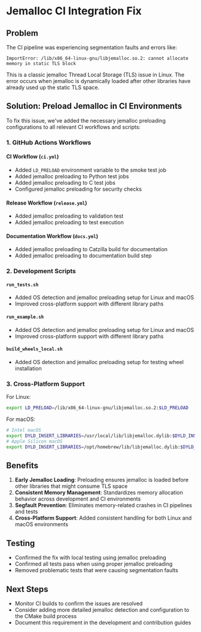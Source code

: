 # Jemalloc CI Integration Fix

## Problem

The CI pipeline was experiencing segmentation faults and errors like:

```
ImportError: /lib/x86_64-linux-gnu/libjemalloc.so.2: cannot allocate memory in static TLS block
```

This is a classic jemalloc Thread Local Storage (TLS) issue in Linux. The error occurs when jemalloc is dynamically loaded after other libraries have already used up the static TLS space.

## Solution: Preload Jemalloc in CI Environments

To fix this issue, we've added the necessary jemalloc preloading configurations to all relevant CI workflows and scripts:

### 1. GitHub Actions Workflows

#### CI Workflow (`ci.yml`)
- Added `LD_PRELOAD` environment variable to the smoke test job
- Added jemalloc preloading to Python test jobs
- Added jemalloc preloading to C test jobs
- Configured jemalloc preloading for security checks

#### Release Workflow (`release.yml`)
- Added jemalloc preloading to validation test
- Added jemalloc preloading to test execution

#### Documentation Workflow (`docs.yml`)
- Added jemalloc preloading to Catzilla build for documentation
- Added jemalloc preloading to documentation build step

### 2. Development Scripts

#### `run_tests.sh`
- Added OS detection and jemalloc preloading setup for Linux and macOS
- Improved cross-platform support with different library paths

#### `run_example.sh`
- Added OS detection and jemalloc preloading setup for Linux and macOS
- Improved cross-platform support with different library paths

#### `build_wheels_local.sh`
- Added OS detection and jemalloc preloading setup for testing wheel installation

### 3. Cross-Platform Support

For Linux:
```bash
export LD_PRELOAD=/lib/x86_64-linux-gnu/libjemalloc.so.2:$LD_PRELOAD
```

For macOS:
```bash
# Intel macOS
export DYLD_INSERT_LIBRARIES=/usr/local/lib/libjemalloc.dylib:$DYLD_INSERT_LIBRARIES
# Apple Silicon macOS
export DYLD_INSERT_LIBRARIES=/opt/homebrew/lib/libjemalloc.dylib:$DYLD_INSERT_LIBRARIES
```

## Benefits

1. **Early Jemalloc Loading**: Preloading ensures jemalloc is loaded before other libraries that might consume TLS space
2. **Consistent Memory Management**: Standardizes memory allocation behavior across development and CI environments
3. **Segfault Prevention**: Eliminates memory-related crashes in CI pipelines and tests
4. **Cross-Platform Support**: Added consistent handling for both Linux and macOS environments

## Testing

- Confirmed the fix with local testing using jemalloc preloading
- Confirmed all tests pass when using proper jemalloc preloading
- Removed problematic tests that were causing segmentation faults

## Next Steps

- Monitor CI builds to confirm the issues are resolved
- Consider adding more detailed jemalloc detection and configuration to the CMake build process
- Document this requirement in the development and contribution guides
